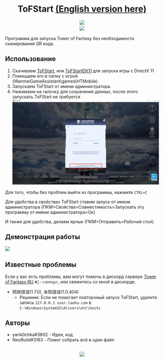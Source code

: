 <h1 align="center">ToFStart <a href="https://github.com/yarik0chka/ToFStart/blob/master/README-EN.md">(English version here)</a></h1> 

<div align="center">
<a href="https://discord.gg/QvHWNxb6pH">
<img src="https://invidget.switchblade.xyz/QvHWNxb6pH?language=ru"/>
</a> 
<br>
<img src="https://img.shields.io/github/downloads/yarik0chka/ToFStart/total.svg"/>
<br>
</div>

Программа для запуска Tower of Fantasy без необходимости сканирования QR кода.

## Использование

1. Скачиваем [ToFStart](https://github.com/yarik0chka/ToFStart/releases/latest/download/ToFStart.exe), или [ToFStartDX11](https://github.com/yarik0chka/ToFStart/releases/latest/download/ToFStartDX11.exe) для запуска игры с DirectX 11
2. Помещаем его в папку с игрой (WanmeiGameAssistant\games\HTMobile)
3. Запускаем ToFStart от имени администратора.
4. Нажимаем на галочку для сохранения данных, после этого запускать ToFStart не требуется   
![](/WmgpMobileGame.png?raw=true)

Для того, чтобы без проблем выйти из программы, нажмите `CTRL+C`

Для удобства в свойствах ToFStart ставим запуск от имени администратора (ПКМ>Свойства>Совместимость>Запускать эту программу от имени администратора>Ок)

И также для удобства, делаем ярлык (ПКМ>Отправить>Рабочий стол)

## Демонстрация работы

[![](https://i.ytimg.com/vi/12baQ9mzK-w/maxresdefault.jpg)](https://www.youtube.com/watch?v=12baQ9mzK-w)

## Известные проблемы
Если у вас есть проблемы, вам могут помочь в дискорд сервере [Tower of Fantasy RU](https://discord.gg/QvHWNxb6pH) `#🦺・саппорт`, или свяжитесь со мной в дискорде. 
- 网络错误(1.7.0), 未知错误(1.0.404)
    - Решение: Если не помогает повтороный запуск ToFStart, удалите запись `127.0.0.1 user.laohu.com` в `C:\Windows\System32\drivers\etc\hosts`

## Авторы

- yarik0chka#3602 - Идея, код
- NeoBuild#3163 - Помог собрать всё в один файл

<br>
<div align="center">
<img src="https://count.getloli.com/get/@ToFStart?theme=moebooru-h"/>
</div>
